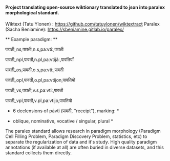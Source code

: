#### Project translating open-source wiktionary translated to json  into paralex morphological standard.

Wiktext (Tatu Ylonen) : https://github.com/tatuylonen/wiktextract
Paralex (Sacha Beniamine): https://sbeniamine.gitlab.io/paralex/


** Example paradigm: **

पावती_ns,पावती,n.s,paːvtiː,पावती

पावती_npl,पावती,n.pl,paːvtijãː,पावतियाँ

पावती_os,पावती,o.s,paːvtiː,पावती

पावती_opl,पावती,o.pl,paːvtijon,पावतियों

पावती_vs,पावती,v.s,paːvtiː,पावती

पावती_vpl,पावती,v.pl,paːvtijo,पावतियो

* 6 declensions of pāvtī (पावती, "receipt"), marking: *

* oblique, nominative, vocative / singular, plural *


The paralex standard allows research in paradigm morphology (Paradigm Cell Filling Problem, Paradigm Discovery Problem, statistics, etc) to separate the regularization of data and it's study. High quality paradigm annotations (if available at all) are often buried in diverse datasets, and this standard collects them directly.
